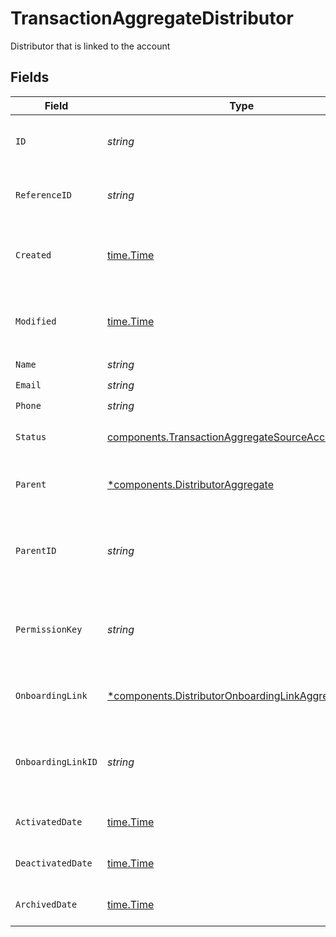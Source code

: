 # TransactionAggregateDistributor

Distributor that is linked to the account


## Fields

| Field                                                                                                                    | Type                                                                                                                     | Required                                                                                                                 | Description                                                                                                              | Example                                                                                                                  |
| ------------------------------------------------------------------------------------------------------------------------ | ------------------------------------------------------------------------------------------------------------------------ | ------------------------------------------------------------------------------------------------------------------------ | ------------------------------------------------------------------------------------------------------------------------ | ------------------------------------------------------------------------------------------------------------------------ |
| `ID`                                                                                                                     | *string*                                                                                                                 | :heavy_check_mark:                                                                                                       | Unique identifier of the distributor                                                                                     | dist_76bd5217ed8d45ddb65157dbb7508ef8                                                                                    |
| `ReferenceID`                                                                                                            | *string*                                                                                                                 | :heavy_check_mark:                                                                                                       | User-defined reference ID.                                                                                               |                                                                                                                          |
| `Created`                                                                                                                | [time.Time](https://pkg.go.dev/time#Time)                                                                                | :heavy_check_mark:                                                                                                       | Datetime when the distributor was created.                                                                               | 2024-11-18 15:05:48.641 +0000 UTC                                                                                        |
| `Modified`                                                                                                               | [time.Time](https://pkg.go.dev/time#Time)                                                                                | :heavy_check_mark:                                                                                                       | Datetime when the distributor was last modified.                                                                         | 2024-11-18 15:05:48.641 +0000 UTC                                                                                        |
| `Name`                                                                                                                   | *string*                                                                                                                 | :heavy_check_mark:                                                                                                       | N/A                                                                                                                      |                                                                                                                          |
| `Email`                                                                                                                  | *string*                                                                                                                 | :heavy_check_mark:                                                                                                       | N/A                                                                                                                      |                                                                                                                          |
| `Phone`                                                                                                                  | *string*                                                                                                                 | :heavy_check_mark:                                                                                                       | N/A                                                                                                                      |                                                                                                                          |
| `Status`                                                                                                                 | [components.TransactionAggregateSourceAccountStatus](../../models/components/transactionaggregatesourceaccountstatus.md) | :heavy_check_mark:                                                                                                       | Activation status of the distributor.                                                                                    |                                                                                                                          |
| `Parent`                                                                                                                 | [*components.DistributorAggregate](../../models/components/distributoraggregate.md)                                      | :heavy_minus_sign:                                                                                                       | Parent distributor of this distributor.                                                                                  |                                                                                                                          |
| `ParentID`                                                                                                               | *string*                                                                                                                 | :heavy_check_mark:                                                                                                       | Unique identifier of the parent distributor of the distributor.                                                          |                                                                                                                          |
| `PermissionKey`                                                                                                          | *string*                                                                                                                 | :heavy_check_mark:                                                                                                       | The computed permission key based off of the parent.                                                                     |                                                                                                                          |
| `OnboardingLink`                                                                                                         | [*components.DistributorOnboardingLinkAggregate](../../models/components/distributoronboardinglinkaggregate.md)          | :heavy_minus_sign:                                                                                                       | Parent distributor of this distributor.                                                                                  |                                                                                                                          |
| `OnboardingLinkID`                                                                                                       | *string*                                                                                                                 | :heavy_check_mark:                                                                                                       | Unique identifier of the parent distributor of the distributor.                                                          |                                                                                                                          |
| `ActivatedDate`                                                                                                          | [time.Time](https://pkg.go.dev/time#Time)                                                                                | :heavy_check_mark:                                                                                                       | Activation date of the Distributor.                                                                                      |                                                                                                                          |
| `DeactivatedDate`                                                                                                        | [time.Time](https://pkg.go.dev/time#Time)                                                                                | :heavy_check_mark:                                                                                                       | Deactivation date of the Distributor.                                                                                    |                                                                                                                          |
| `ArchivedDate`                                                                                                           | [time.Time](https://pkg.go.dev/time#Time)                                                                                | :heavy_check_mark:                                                                                                       | Archived date of the Distributor.                                                                                        |                                                                                                                          |
